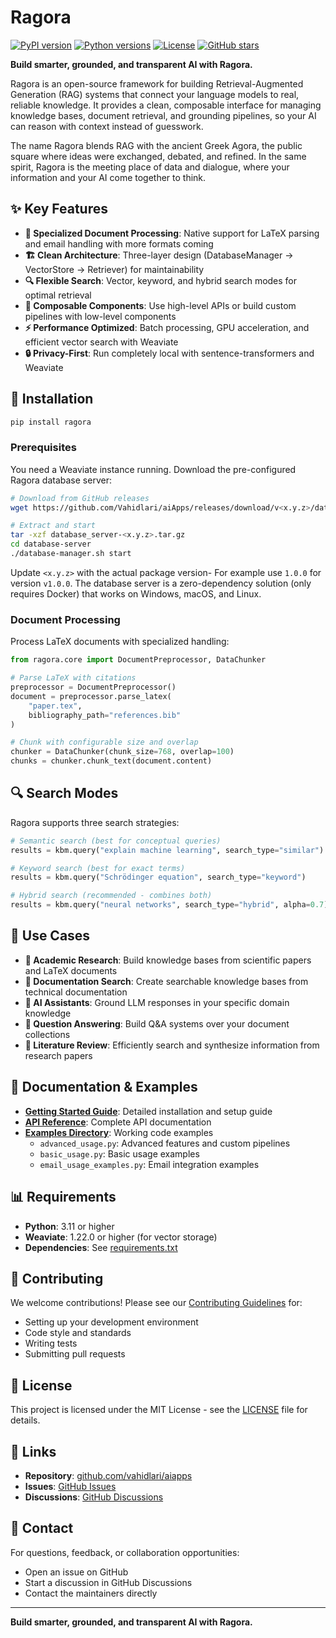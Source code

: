 # Ragora

[![PyPI version](https://badge.fury.io/py/ragora.svg)](https://pypi.org/project/ragora/)
[![Python versions](https://img.shields.io/pypi/pyversions/ragora.svg)](https://pypi.org/project/ragora/)
[![License](https://img.shields.io/badge/license-MIT-blue.svg)](https://github.com/Vahidlari/aiApps/blob/main/ragora/LICENSE)
[![GitHub stars](https://img.shields.io/github/stars/vahidlari/aiapps.svg)](https://github.com/vahidlari/aiapps)

**Build smarter, grounded, and transparent AI with Ragora.**

Ragora is an open-source framework for building Retrieval-Augmented Generation (RAG) systems that connect your language models to real, reliable knowledge. It provides a clean, composable interface for managing knowledge bases, document retrieval, and grounding pipelines, so your AI can reason with context instead of guesswork.

The name Ragora blends RAG with the ancient Greek Agora, the public square where ideas were exchanged, debated, and refined. In the same spirit, Ragora is the meeting place of data and dialogue, where your information and your AI come together to think.

## ✨ Key Features

- **📄 Specialized Document Processing**: Native support for LaTeX parsing and email handling with more formats coming
- **🏗️ Clean Architecture**: Three-layer design (DatabaseManager → VectorStore → Retriever) for maintainability
- **🔍 Flexible Search**: Vector, keyword, and hybrid search modes for optimal retrieval
- **🧩 Composable Components**: Use high-level APIs or build custom pipelines with low-level components
- **⚡ Performance Optimized**: Batch processing, GPU acceleration, and efficient vector search with Weaviate
- **🔒 Privacy-First**: Run completely local with sentence-transformers and Weaviate

## 🚀 Installation

```bash
pip install ragora
```

### Prerequisites

You need a Weaviate instance running. Download the pre-configured Ragora database server:

```bash
# Download from GitHub releases
wget https://github.com/Vahidlari/aiApps/releases/download/v<x.y.z>/database_server-<x.y.z>.tar.gz

# Extract and start
tar -xzf database_server-<x.y.z>.tar.gz
cd database-server
./database-manager.sh start
```

Update `<x.y.z>` with the actual package version- For example use `1.0.0` for version `v1.0.0`.
The database server is a zero-dependency solution (only requires Docker) that works on Windows, macOS, and Linux.

### Document Processing

Process LaTeX documents with specialized handling:

```python
from ragora.core import DocumentPreprocessor, DataChunker

# Parse LaTeX with citations
preprocessor = DocumentPreprocessor()
document = preprocessor.parse_latex(
    "paper.tex",
    bibliography_path="references.bib"
)

# Chunk with configurable size and overlap
chunker = DataChunker(chunk_size=768, overlap=100)
chunks = chunker.chunk_text(document.content)
```

## 🔍 Search Modes

Ragora supports three search strategies:

```python
# Semantic search (best for conceptual queries)
results = kbm.query("explain machine learning", search_type="similar")

# Keyword search (best for exact terms)
results = kbm.query("Schrödinger equation", search_type="keyword")

# Hybrid search (recommended - combines both)
results = kbm.query("neural networks", search_type="hybrid", alpha=0.7)
```

## 🎯 Use Cases

- **📖 Academic Research**: Build knowledge bases from scientific papers and LaTeX documents
- **📝 Documentation Search**: Create searchable knowledge bases from technical documentation
- **🤖 AI Assistants**: Ground LLM responses in your specific domain knowledge
- **💬 Question Answering**: Build Q&A systems over your document collections
- **🔬 Literature Review**: Efficiently search and synthesize information from research papers

## 📖 Documentation & Examples

- **[Getting Started Guide](https://github.com/vahidlari/aiapps/blob/main/ragora/docs/getting_started.md)**: Detailed installation and setup guide
- **[API Reference](https://github.com/vahidlari/aiapps/blob/main/ragora/docs/api_reference.md)**: Complete API documentation
- **[Examples Directory](https://github.com/vahidlari/aiapps/tree/main/ragora/ragora/examples)**: Working code examples
  - `advanced_usage.py`: Advanced features and custom pipelines
  - `basic_usage.py`: Basic usage examples
  - `email_usage_examples.py`: Email integration examples

## 📊 Requirements

- **Python**: 3.11 or higher
- **Weaviate**: 1.22.0 or higher (for vector storage)
- **Dependencies**: See [requirements.txt](https://github.com/vahidlari/aiapps/blob/main/ragora/requirements.txt)

## 🤝 Contributing

We welcome contributions! Please see our [Contributing Guidelines](https://github.com/vahidlari/aiapps/blob/main/ragora/docs/contributing.md) for:

- Setting up your development environment
- Code style and standards
- Writing tests
- Submitting pull requests

## 📄 License

This project is licensed under the MIT License - see the [LICENSE](https://github.com/vahidlari/aiapps/blob/main/ragora/LICENSE) file for details.

## 🔗 Links

- **Repository**: [github.com/vahidlari/aiapps](https://github.com/vahidlari/aiapps)
- **Issues**: [GitHub Issues](https://github.com/vahidlari/aiapps/issues)
- **Discussions**: [GitHub Discussions](https://github.com/vahidlari/aiapps/discussions)

## 📮 Contact

For questions, feedback, or collaboration opportunities:
- Open an issue on GitHub
- Start a discussion in GitHub Discussions
- Contact the maintainers directly

---

**Build smarter, grounded, and transparent AI with Ragora.**
